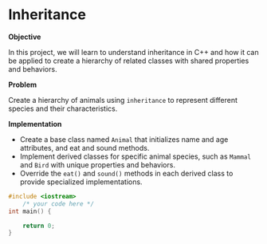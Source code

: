 # Inheritance


 **Objective**
 
In this project, we will learn to understand inheritance in C++ and how it can be applied to create a hierarchy of related classes with shared properties and behaviors.

**Problem**

Create a hierarchy of animals using `inheritance` to represent different species and their characteristics.

**Implementation**

* Create a base class named `Animal` that initializes name and age attributes, and eat and sound methods.
* Implement derived classes for specific animal species, such as `Mammal` and `Bird` with unique properties and behaviors.
* Override the `eat()` and `sound()` methods in each derived class to provide specialized implementations.

```cpp
#include <iostream>
    /* your code here */
int main() {

    return 0;
}
```
